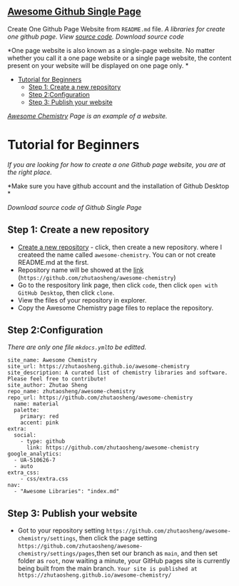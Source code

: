 ## [Awesome Github Single Page](https://github.com/zhutaosheng/awesome-chemistry/tree/main/aaa-personal-libraries/awesome-github-single-page)
Create One Github Page Website from ```README.md``` file.
*A libraries for create one github page. View [source code](https://zhutaosheng.github.io/awesome-chemistry/). Download source code*

*One page website is also known as a single-page website. No matter whether you call it a one page website or a single page website, the content present on your website will be displayed on one page only. *

- [Tutorial for Beginners](#tutorial-for-beginners)
  - [Step 1: Create a new repository](#step-1-create-a-new-repository)
  - [Step 2:Configuration](#step-2configuration)
  - [Step 3: Publish your website](#step-3-publish-your-website)


*[Awesome Chemistry](https://zhutaosheng.github.io/awesome-chemistry/) Page is an example of a website.*
# Tutorial for Beginners
*If you are looking for how to create a one Github page website, you are at the right place.*

*Make sure you have github account and the installation of Github Desktop *

*Download source code of Github Single Page*
## Step 1: Create a new repository 
* [Create a new repository](https://github.com/new) - click, then create a new repository. where I createed the name called ```awesome-chemistry```. You can or not create README.md at the first.
* Repository name will be showed at the [link](https://github.com/zhutaosheng/awesome-chemistry) (```https://github.com/zhutaosheng/awesome-chemistry```)
* Go to the respository link page, then click ```code```, then click ```open with GitHub Desktop```, then click ```clone```.
* View the files of your repository in explorer.
* Copy the Awesome Chemistry page files to replace the repository.

## Step 2:Configuration
*There are only one file ```mkdocs.yml```to be editted.*
```
site_name: Awesome Chemistry
site_url: https://zhutaosheng.github.io/awesome-chemistry
site_description: A curated list of chemistry libraries and software. Please feel free to contribute!
site_author: Zhutao Sheng
repo_name: zhutaosheng/awesome-chemistry
repo_url: https://github.com/zhutaosheng/awesome-chemistry
  name: material
  palette:
    primary: red
    accent: pink
extra:
  social:
    - type: github
      link: https://github.com/zhutaosheng/awesome-chemistry
google_analytics:
  - UA-510626-7
  - auto
extra_css:
    - css/extra.css
nav:
  - "Awesome Libraries": "index.md"

```
## Step 3: Publish your website
* Got to your repository  setting ```https://github.com/zhutaosheng/awesome-chemistry/settings```, then click the page setting ```https://github.com/zhutaosheng/awesome-chemistry/settings/pages```,then set our branch as ```main```, and then set folder as ```root```, now waiting a minute, your GitHub pages site is currently being built from the main branch. ```Your site is published at https://zhutaosheng.github.io/awesome-chemistry/```
